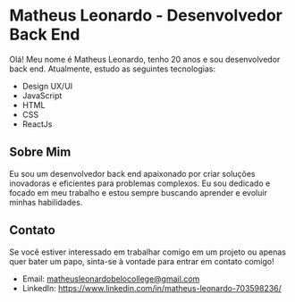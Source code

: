 # Matheus Leonardo - Desenvolvedor Back End

Olá! Meu nome é Matheus Leonardo, tenho 20 anos e sou desenvolvedor back end. Atualmente, estudo as seguintes tecnologias:

- Design UX/UI
- JavaScript
- HTML
- CSS
- ReactJs

## Sobre Mim

Eu sou um desenvolvedor back end apaixonado por criar soluções inovadoras e eficientes para problemas complexos. Eu sou dedicado e focado em meu trabalho e estou sempre buscando aprender e evoluir minhas habilidades.

## Contato

Se você estiver interessado em trabalhar comigo em um projeto ou apenas quer bater um papo, sinta-se à vontade para entrar em contato comigo!

- Email: matheusleonardobelocollege@gmail.com
- LinkedIn: https://www.linkedin.com/in/matheus-leonardo-703598236/

